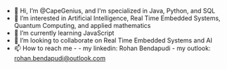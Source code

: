 - 👋 Hi, I’m @CapeGenius, and I'm specialized in Java, Python, and SQL 
- 👀 I’m interested in Artificial Intelligence, Real Time Embedded Systems, Quantum Computing, and applied mathematics
- 🌱 I’m currently learning JavaScript 
- 💞️ I’m looking to collaborate on Real Time Embedded Systems and AI
- 📫 How to reach me -
      - my linkedin: Rohan Bendapudi
      - my outlook: rohan.bendapudi@outlook.com

<!---
CapeGenius/CapeGenius is a ✨ special ✨ repository because its `README.md` (this file) appears on your GitHub profile.
You can click the Preview link to take a look at your changes.
--->
